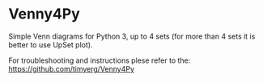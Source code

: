 # Venny4Py
Simple Venn diagrams for Python 3, up to 4 sets (for more than 4 sets it is better to use UpSet plot).

For troubleshooting and instructions plese refer to the: https://github.com/timyerg/Venny4Py

